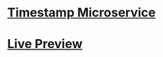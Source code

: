 
# [Timestamp Microservice](https://www.freecodecamp.org/learn/apis-and-microservices/apis-and-microservices-projects/timestamp-microservice)
# [Live Preview](https://f-c-c-project-1.glitch.me)
